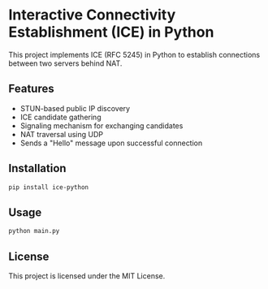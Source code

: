 # Interactive Connectivity Establishment (ICE) in Python

This project implements ICE (RFC 5245) in Python to establish connections between two servers behind NAT.

## Features
- STUN-based public IP discovery
- ICE candidate gathering
- Signaling mechanism for exchanging candidates
- NAT traversal using UDP
- Sends a "Hello" message upon successful connection

## Installation
```sh
pip install ice-python
```

## Usage
```sh
python main.py
```

## License
This project is licensed under the MIT License.
